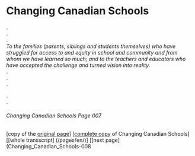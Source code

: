 # Changing Canadian Schools
.  
.  
.  
*To the families (parents, siblings and students themselves) who have struggled for access to and equity in school and community and from whom we have learned so much; and to the teachers and educators who have accepted the challenge and turned vision into reality.*  
.  
.  
.  

.  
.  
###### Changing Canadian Schools Page 007

[copy of the [original page](/copies-from-original/CCS007.png)]
[[complete copy](/copies-from-original/BestCopy_Changing_Canadian_Schools_Perspectives_on_Disability_and_Inclusion.pdf) of Changing Canadian Schools]
[[whole transscript] (/pages/en/)]
[[next page](Changing_Canadian_Schools-008
